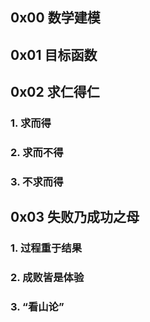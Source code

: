 ## 0x00 数学建模

## 0x01 目标函数

## 0x02 求仁得仁

### 1. 求而得

### 2. 求而不得

### 3. 不求而得

## 0x03 失败乃成功之母

### 1. 过程重于结果

### 2. 成败皆是体验

### 3. “看山论”




